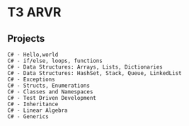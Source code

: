 # T3 ARVR

## Projects
    C# - Hello,world
    C# - if/else, loops, functions
    C# - Data Structures: Arrays, Lists, Dictionaries
    C# - Data Structures: HashSet, Stack, Queue, LinkedList
    C# - Exceptions
    C# - Structs, Enumerations
    C# - Classes and Namespaces
    C# - Test Driven Development
    C# - Inheritance
    C# - Linear Algebra
    C# - Generics